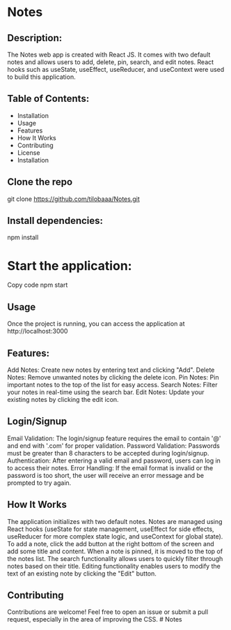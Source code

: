 # Notes

## Description: 
The Notes web app is created with React JS. It comes with two default notes and allows users to add, delete, pin, search, and edit notes. React hooks such as useState, useEffect, useReducer, and useContext were used to build this application.

## Table of Contents:
-	Installation
-	Usage
-	Features
-	How It Works
-	Contributing
-	License
-	Installation

## Clone the repo
git clone https://github.com/tilobaaa/Notes.git

## Install dependencies:
npm install

# Start the application:
Copy code
npm start

## Usage
Once the project is running, you can access the application at http://localhost:3000

## Features:
Add Notes: Create new notes by entering text and clicking "Add".
Delete Notes: Remove unwanted notes by clicking the delete icon.
Pin Notes: Pin important notes to the top of the list for easy access.
Search Notes: Filter your notes in real-time using the search bar.
Edit Notes: Update your existing notes by clicking the edit icon.

## Login/Signup
Email Validation: The login/signup feature requires the email to contain '@' and end with '.com' for proper validation.
Password Validation: Passwords must be greater than 8 characters to be accepted during login/signup.
Authentication: After entering a valid email and password, users can log in to access their notes.
Error Handling: If the email format is invalid or the password is too short, the user will receive an error message and be prompted to try again.

## How It Works
The application initializes with two default notes.
Notes are managed using React hooks (useState for state management, useEffect for side effects, useReducer for more complex state logic, and useContext for global state).
To add a note, click the add button at the right bottom of the screen and add some title and content.
When a note is pinned, it is moved to the top of the notes list.
The search functionality allows users to quickly filter through notes based on their title.
Editing functionality enables users to modify the text of an existing note by clicking the "Edit" button.

## Contributing
Contributions are welcome! Feel free to open an issue or submit a pull request, especially in the area of improving the CSS.
#   Notes 
 
 
